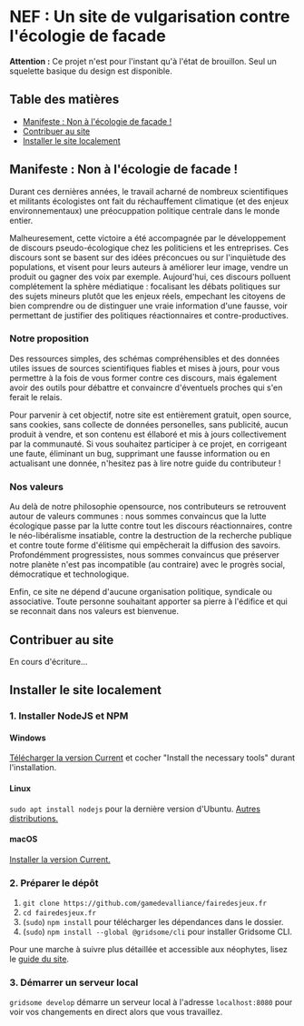 # NEF : Un site de vulgarisation contre l'écologie de facade

**Attention :** Ce projet n'est pour l'instant qu'à l'état de brouillon. Seul un squelette basique du design est disponible.

## Table des matières

* [Manifeste : Non à l'écologie de facade !]()
* [Contribuer au site]()
* [Installer le site localement]()

## Manifeste : Non à l'écologie de facade !

Durant ces dernières années, le travail acharné de nombreux scientifiques et militants écologistes ont fait du réchauffement climatique (et des enjeux environnementaux) une préocuppation politique centrale dans le monde entier.

Malheuresement, cette victoire a été accompagnée par le développement de discours pseudo-écologique chez les politiciens et les entreprises. Ces discours sont se basent sur des idées préconcues ou sur l'inquiètude des populations, et visent pour leurs auteurs à améliorer leur image, vendre un produit ou gagner des voix par exemple. Aujourd'hui, ces discours polluent complétement la sphère médiatique : focalisant les débats politiques sur des sujets mineurs plutôt que les enjeux réels, empechant les citoyens de bien comprendre ou de distinguer une vraie information d'une fausse, voir permettant de justifier des politiques réactionnaires et contre-productives.

### Notre proposition

Des ressources simples, des schémas compréhensibles et des données utiles issues de sources scientifiques fiables et mises à jours, pour vous permettre à la fois de vous former contre ces discours, mais également avoir des outils pour débattre et convaincre d'éventuels proches qui s'en ferait le relais.

Pour parvenir à cet objectif, notre site est entièrement gratuit, open source, sans cookies, sans collecte de données personelles, sans publicité, aucun produit à vendre, et son contenu est éllaboré et mis à jours collectivement par la communauté. Si vous souhaitez participer à ce projet, en corrigeant une faute, éliminant un bug, supprimant une fausse information ou en actualisant une donnée, n'hesitez pas à lire notre guide du contributeur !

### Nos valeurs

Au delà de notre philosophie opensource, nos contributeurs se retrouvent autour de valeurs communes : nous sommes convaincus que la lutte écologique passe par la lutte contre tout les discours réactionnaires, contre le néo-libéralisme insatiable, contre la destruction de la recherche publique et contre toute forme d'élitisme qui empêcherait la diffusion des savoirs. Profondémment progressistes, nous sommes convaincus que préserver notre planète n'est pas incompatible (au contraire) avec le progrès social, démocratique et technologique.

Enfin, ce site ne dépend d'aucune organisation politique, syndicale ou associative. Toute personne souhaitant apporter sa pierre à l'édifice et qui se reconnait dans nos valeurs est bienvenue.

## Contribuer au site

En cours d'écriture...

## Installer le site localement

### 1. Installer NodeJS et NPM

#### Windows
[Télécharger la version Current](https://nodejs.org/) et cocher "Install the necessary tools" durant l'installation.

#### Linux
`sudo apt install nodejs` pour la dernière version d'Ubuntu. [Autres distributions.](https://nodejs.org/en/download/package-manager/)

#### macOS
[Installer la version Current.](https://nodejs.org/)

### 2. Préparer le dépôt

1. `git clone https://github.com/gamedevalliance/fairedesjeux.fr`
2. `cd fairedesjeux.fr`
3. (`sudo`) `npm install` pour télécharger les dépendances dans le dossier.
4. (`sudo`) `npm install --global @gridsome/cli` pour installer Gridsome CLI.

Pour une marche à suivre plus détaillée et accessible aux néophytes, lisez le [guide du site](https://fairedesjeux.fr/contribuer/comment-contribuer/installer-le-site/).

### 3. Démarrer un serveur local

`gridsome develop` démarre un serveur local à l'adresse `localhost:8080` pour voir vos changements en direct alors que vous travaillez.
